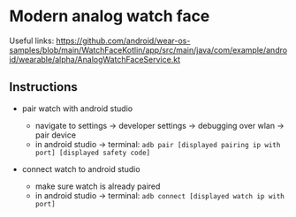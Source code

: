 # Modern analog watch face

Useful links: https://github.com/android/wear-os-samples/blob/main/WatchFaceKotlin/app/src/main/java/com/example/android/wearable/alpha/AnalogWatchFaceService.kt

## Instructions

- pair watch with android studio
  - navigate to settings -> developer settings -> debugging over wlan -> pair device
  - in android studio -> terminal: `adb pair [displayed pairing ip with port] [displayed safety code]`

- connect watch to android studio
  - make sure watch is already paired
  - in android studio -> terminal: `adb connect [displayed watch ip with port]`